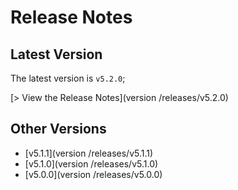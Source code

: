 # Release Notes

## Latest Version

The latest version is `v5.2.0`; 

[> View the Release Notes](version /releases/v5.2.0)

## Other Versions 

 - [v5.1.1](version /releases/v5.1.1)
 - [v5.1.0](version /releases/v5.1.0)
 - [v5.0.0](version /releases/v5.0.0)
